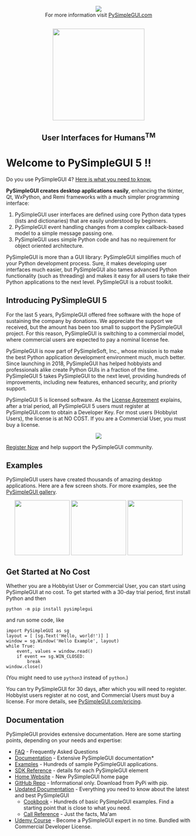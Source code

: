 <p align="center">
    <img src="https://pysimplegui.net/images/big_news_emoji.png">
    <br>
    For more information visit <a href="https://home.PySimpleGUI.com">PySimpleGUI.com</a>
</p>




##

<p align="center">
    <img height="250" src="https://pysimplegui.net/images/logos/Logo_Full_Transparent_Cropped.png">
    <h2 align="center">User Interfaces for Humans<sup>TM</sup></h2>
</p>

# Welcome to PySimpleGUI 5 !!

Do you use PySimpleGUI 4? [Here is what you need to know.](https://docs.pysimplegui.com/en/latest/readme/sunset/)

**PySimpleGUI creates desktop applications easily**, enhancing the tkinter, Qt, WxPython, and Remi frameworks with a much simpler programming interface:

1. PySimpleGUI user interfaces are defined using core Python data types (lists and dictionaries) that are easily understood by beginners.
2. PySimpleGUI event handling changes from a complex callback-based model to a simple message passing one.
3. PySimpleGUI uses simple Python code and has no requirement for object oriented architecture.

PySimpleGUI is more than a GUI library: PySimpleGUI simplifies much of your Python development process. Sure, it makes developing user interfaces much easier, but PySimpleGUI also tames advanced Python functionality (such as threading) and makes it easy for all users to take their Python applications to the next level. PySimpleGUI is a robust toolkit.

## Introducing PySimpleGUI 5

For the last 5 years, PySimpleGUI offered free software with the hope of sustaining the
company by donations. We appreciate the support we received, but the amount has been too
small to support the PySimpleGUI project. For this reason, PySimpleGUI is switching to a
commercial model, where commercial users are expected to pay a nominal license fee.


PySimpleGUI is now part of PySimpleSoft, Inc., whose mission is to make the best Python
application development environment much, much better. Since launching in 2018, PySimpleGUI
has helped hobbyists and professionals alike create Python GUIs in a fraction of the time.
PySimpleGUI 5 takes PySimpleGUI to the next level, providing hundreds of improvements,
including new features, enhanced security, and priority support.


PySimpleGUI 5 is licensed software. As the [License Agreement](LICENSE.txt) explains, after a trial
period, all PySimpleGUI 5 users must register at PySimpleGUI.com to obtain a Developer Key.
For most users (Hobbyist Users), the license is at NO COST. If you are a Commercial User, you must buy a license.

<p align="center">
    <img src="https://pysimplegui.net/images/pricing_summary.png">
</p>

[Register Now](https://pricing.PySimpleGUI.com) and help support the PySimpleGUI community.

## Examples

PySimpleGUI users have created thousands of amazing desktop applications. Here are a few screen shots. For more examples, see the [PySimpleGUI gallery](https://gallery.PySimpleGUI.com/).

<p align="center">
    <img height="150" src="https://pysimplegui.net/images/for_readme/gallery1.jpg" />
    <img height="150" src="https://pysimplegui.net/images/for_readme/gallery2.jpg" />
    <img height="150" src="https://pysimplegui.net/images/for_readme/gallery3.jpg" />
</p>

## Get Started at No Cost

Whether you are a Hobbyist User or Commercial User, you can start using PySimpleGUI at no cost.
To get started with a 30-day trial period, first install Python and then

    python -m pip install pysimplegui

and run some code, like

    import PySimpleGUI as sg
    layout = [ [sg.Text('Hello, world!')] ]
    window = sg.Window('Hello Example', layout)
    while True:
        event, values = window.read()
        if event == sg.WIN_CLOSED:
            break
    window.close()

(You might need to use `python3` instead of `python`.)

You can try PySimpleGUI for 30 days, after which you will need to register. Hobbyist users register at no cost, and Commercial Users must buy a license. For more details, see [PySimpleGUI.com/pricing](https://pricing.PySimpleGUI.com).

## Documentation

PySimpleGUI provides extensive documentation. Here are some starting points, depending on your needs and expertise:


* [FAQ](https://faq.pysimplegui.com/) - Frequently Asked Questions
* [Documentation](https://docs.pysimplegui.com/) - Extensive PySimpleGUI documentation*
* [Examples](https://examples.pysimplegui.com/) - Hundreds of sample PySimpleGUI applications.
* [SDK Reference](https://sdk.pysimplegui.com/) - details for each PySimpleGUI element
* [Home Website](https://PySimpleGUI.com) - New PySimpleGUI home page
* [GitHub Repo](https://github.PySimpleGUI.com) - Informational only. Download from PyPi with pip.
* [Updated Documentation](https://docs.PySimpleGUI.com) - Everything you need to know about the latest and best PySimpleGUI
	* [Cookbook](https://cookbook.PySimpleGUI.com) - Hundreds of basic PySimpleGUI examples. Find a starting point that is close to what you need.
	* [Call Reference](https://cookbook.PySimpleGUI.com) - Just the facts, Ma'am
* [Udemy Course](https://udemy.PySimpleGUI.com) - Become a PySimpleGUI expert in no time. Bundled with Commercial Developer License.
